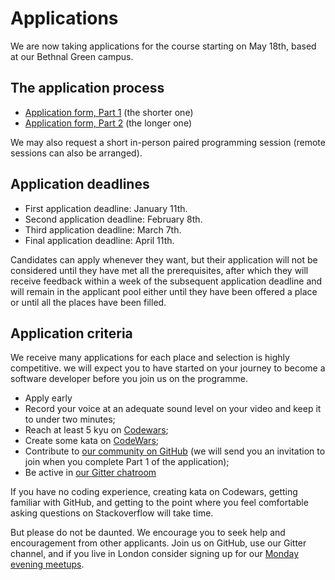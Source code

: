 # Applications

We are now taking applications for the course starting on May 18th, based at our Bethnal Green campus.

## The application process

+ [Application form, Part 1](apply1.html) (the shorter one)
+ [Application form, Part 2](apply2.html) (the longer one)

We may also request a short in-person paired programming session (remote sessions can also be arranged).

## Application deadlines

+ First application deadline: January 11th.
+ Second application deadline: February 8th.
+ Third application deadline: March 7th.
+ Final application deadline: April 11th.

Candidates can apply whenever they want, but their application will not be considered until they have met all the prerequisites, after which they will receive feedback within a week of the subsequent application deadline and will remain in the applicant pool either until they have been offered a place or until all the places have been filled.

## Application criteria

We receive many applications for each place and selection is highly competitive. we will expect you to have started on your journey to become a software developer before you join us on the programme.

+ Apply early
+ Record your voice at an adequate sound level on your video and keep it to under two minutes;
+ Reach at least 5 kyu on [Codewars](http://www.codewars.com/?language=javascript);
+ Create some kata on [CodeWars](http://www.codewars.com/kata/new);
+ Contribute to [our community on GitHub](https://github.com/codingforeveryone)
(we will send you an invitation to join when you complete Part 1 of the application);
+ Be active in  [our Gitter chatroom](https://gitter.im/codingforeveryone)

If you have no coding experience, creating kata on Codewars, getting familiar with GitHub, and getting to the point where you feel comfortable asking questions on Stackoverflow will take time.

But please do not be daunted. We encourage you to seek help and encouragement from other applicants. Join us on GitHub, use our Gitter channel, and if you live in London consider signing up for our [Monday evening meetups](http://www.meetup.com/founderscoders/).
